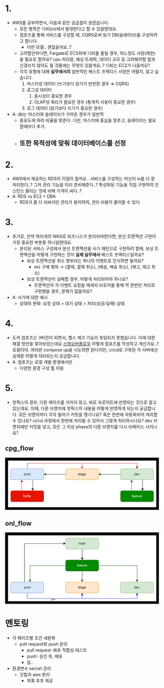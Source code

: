 
# 1. 
- AWS를 공부하면서, 다음과 같은 궁금점이 생겼습니다. 
    - 모든 병목은 디비(io)에서 발생한다고 할 수 있을텐데요.
    - 컴포즈를 통해 서비스를 구성할 때, CQRS로써 읽기 DB(슬레이브)를 구성하려고 합니다.
        - 이런 모델.. 괜찮을까요..?
    - 고려할만하다면, Fargate로 ECS위에 디비를 올릴 경우, 어느정도 사양(제한)을 필요로 할까요? cpu 처리량, 예상 트래픽, 데이터 규모 등 고려해야할 점과 신경쓰지 않아도 될 것들에는 무엇이 있을까요..? 디비는 EC2가 나을까요?
    - 각각 유형에 대해 **실무에서의** 일반적인 베스트 프렉티스 사양은 어떨지, 알고 싶습니다.
        1. 마스터성 데이터 (쓰기보다 읽기가 빈번한 경우 ⇒ CQRS)
        2. 로그성 데이터
            1. 동시성이 중요한 경우
            2. OLAP성 쿼리가 필요한 경우 (통계적 사용이 중요한 경우)
        3. 로그 데이터 (읽기보다 쓰기가 중요한 경우)
- A: db는 마스터와 슬레이브가 가까운 경우가 일반적
    - 중요도에 따라 비율을 맞춘다. 다만, 마스터에 중심을 맞추고, 슬레이브는 필요할때마다 추가.
    - 또한 목적성에 맞춰 데이터베이스를 선정
        - 

# 2. 
- AWS에서 제공하는 RDS의 이점이 뭘까요.. 서비스를 구성하는 머신이 io를 더 잘 처리한다..? 그저 관리 기능을 미리 준비해준다..? 특성화된 기능을 직접 구현하여 인스턴스 올리는 것에 비해 가격이 싸다..?
- A: RDS vs EC2 + DBA
    - RDS가 좀 더 비싸지만 관리가 용이하여, 관리 비용이 줄어들 수 있다.

# 3. 
- 추가로, 만약 여러개의 WAS로 비즈니스가 분리되야한다면, 분산 트랜잭션 구현이 가장 중요한 부분중 하나일텐데요.
    - 분리된 서비스 구성에서 분산 트랜잭션을 사가 패턴으로 구현하려 할때, 보상 트랜잭션을 어떻게 구현하는 것이 **실제 실무에서** 베스트 프렉티스일까요?
        - 보상 트랜잭션을 취소 행위라는 하나의 이벤트로 인식하면 될까요?
            - ex) 구매 행위 → (결제, 결제 취소), (배송, 배송 취소), (재고, 재고 취소)
        - 보상 트랜잭션이 실패할 경우, 어떻게 처리되어야 하나요?
            - 트랜잭션의 각 이벤트 요청을 메세지 브로커를 통해 딱 한번만 처리로 구현했을 경우, 문제가 없을까요?
- A: 사가에 대한 예시
    - 상태의 분화: 요청 상태 >  대기 상태 > 처리(성공/실패) 상태

# 4. 
- 도커 컴포즈는 3버전이 되면서, 헬스 체크 기능이 포팅되지 못했습니다. 이에 대한 해결 방안을 찾아보았는데요 [스택오버플로우](https://stackoverflow.com/questions/31746182/docker-compose-wait-for-container-x-before-starting-y) 어떻게 컴포즈를 작성하고 계신가요..? 로컬이야, 여러번 compose up을 시도하면 된다지만, ci/cd로 구축된 각 서버에선 실제론 어떻게 처리되는지 궁금합니다.
- A: 컴포즈는 로컬 개발 환경에서만
    - 다양한 환경 구성 툴 이용

# 5. 
- 핫픽스의 경우, 다른 페이즈를 거치지 않고, 바로 프로덕트에 반영되는 것으로 알고 있는데요. 이때, 다른 브랜치에 핫픽스의 내용을 어떻게 반영하게 되는지 궁금합니다. 모든 브랜치마다 각각 들어가 커밋을 땡기나요? 혹은 한번에 자동화되어 처리할 수 있나요? ci/cd 과정에서 한번에 처리될 수 있어서 그렇게 처리하시나요? dev 브랜치에만 커밋을 넣고, 모든 그 이상 phase의 다른 브랜치를 다시 리베이스 시키나요?

## cpg_flow
![cpg_flow](../../cicd/git/img/cpg_flow.png)

## onl_flow
![onl_flow](../../cicd/git/img/onl_flow.png)


# 멘토링
- 각 페이즈별 조건 세분화
    - pull request와 push 분리
        - pull request: 배포 적합성 테스트
        - push: 승인 후, 배포
        - 등..
- 환경변수 secret 관리
    - 깃헙과 aws 분리 
        - 목록 추후 제공



